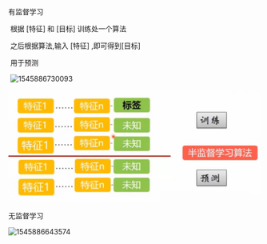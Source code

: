 有监督学习

​	根据 [特征] 和 [目标] 训练处一个算法

​	之后根据算法,输入 [特征] ,即可得到[目标]

​	用于预测

​	![1545886730093](D:\note\assets\1545886730093.png)

![1545886772754](assets/1545886772754.png)

无监督学习



![1545886643574](D:\note\assets\1545886643574.png)